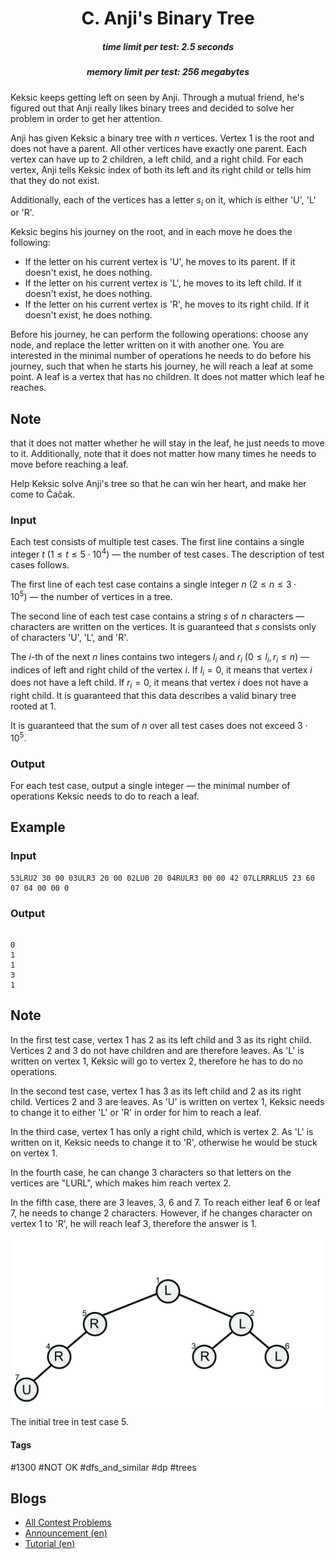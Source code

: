 <h1 style='text-align: center;'> C. Anji's Binary Tree</h1>

<h5 style='text-align: center;'>time limit per test: 2.5 seconds</h5>
<h5 style='text-align: center;'>memory limit per test: 256 megabytes</h5>

Keksic keeps getting left on seen by Anji. Through a mutual friend, he's figured out that Anji really likes binary trees and decided to solve her problem in order to get her attention.

Anji has given Keksic a binary tree with $n$ vertices. Vertex $1$ is the root and does not have a parent. All other vertices have exactly one parent. Each vertex can have up to $2$ children, a left child, and a right child. For each vertex, Anji tells Keksic index of both its left and its right child or tells him that they do not exist. 

Additionally, each of the vertices has a letter $s_i$ on it, which is either 'U', 'L' or 'R'.

Keksic begins his journey on the root, and in each move he does the following: 

* If the letter on his current vertex is 'U', he moves to its parent. If it doesn't exist, he does nothing.
* If the letter on his current vertex is 'L', he moves to its left child. If it doesn't exist, he does nothing.
* If the letter on his current vertex is 'R', he moves to its right child. If it doesn't exist, he does nothing.

 Before his journey, he can perform the following operations: choose any node, and replace the letter written on it with another one. You are interested in the minimal number of operations he needs to do before his journey, such that when he starts his journey, he will reach a leaf at some point. A leaf is a vertex that has no children. It does not matter which leaf he reaches. 
## Note

 that it does not matter whether he will stay in the leaf, he just needs to move to it. Additionally, note that it does not matter how many times he needs to move before reaching a leaf.

Help Keksic solve Anji's tree so that he can win her heart, and make her come to Čačak.

### Input

Each test consists of multiple test cases. The first line contains a single integer $t$ ($1 \le t \le 5 \cdot 10^4$) — the number of test cases. The description of test cases follows.

The first line of each test case contains a single integer $n$ ($2 \le n \le 3 \cdot 10^5$) — the number of vertices in a tree.

The second line of each test case contains a string $s$ of $n$ characters — characters are written on the vertices. It is guaranteed that $s$ consists only of characters 'U', 'L', and 'R'.

The $i$-th of the next $n$ lines contains two integers $l_i$ and $r_i$ ($0 \le l_i, r_i \le n$) — indices of left and right child of the vertex $i$. If $l_i = 0$, it means that vertex $i$ does not have a left child. If $r_i = 0$, it means that vertex $i$ does not have a right child. It is guaranteed that this data describes a valid binary tree rooted at $1$.

It is guaranteed that the sum of $n$ over all test cases does not exceed $3 \cdot 10^5$.

### Output

For each test case, output a single integer — the minimal number of operations Keksic needs to do to reach a leaf.

## Example

### Input


```text
53LRU2 30 00 03ULR3 20 00 02LU0 20 04RULR3 00 00 42 07LLRRRLU5 23 60 07 04 00 00 0
```
### Output

```text

0
1
1
3
1

```
## Note

In the first test case, vertex $1$ has $2$ as its left child and $3$ as its right child. Vertices $2$ and $3$ do not have children and are therefore leaves. As 'L' is written on vertex $1$, Keksic will go to vertex $2$, therefore he has to do no operations.

In the second test case, vertex $1$ has $3$ as its left child and $2$ as its right child. Vertices $2$ and $3$ are leaves. As 'U' is written on vertex $1$, Keksic needs to change it to either 'L' or 'R' in order for him to reach a leaf.

In the third case, vertex $1$ has only a right child, which is vertex $2$. As 'L' is written on it, Keksic needs to change it to 'R', otherwise he would be stuck on vertex $1$.

In the fourth case, he can change $3$ characters so that letters on the vertices are "LURL", which makes him reach vertex $2$.

In the fifth case, there are $3$ leaves, $3$, $6$ and $7$. To reach either leaf $6$ or leaf $7$, he needs to change $2$ characters. However, if he changes character on vertex $1$ to 'R', he will reach leaf $3$, therefore the answer is $1$.

 ![](images/1e67bb5647fb5e25676addfa3412a2a9c8b1a705.png) The initial tree in test case 5. 

#### Tags 

#1300 #NOT OK #dfs_and_similar #dp #trees 

## Blogs
- [All Contest Problems](../Codeforces_Round_911_(Div._2).md)
- [Announcement (en)](../blogs/Announcement_(en).md)
- [Tutorial (en)](../blogs/Tutorial_(en).md)

